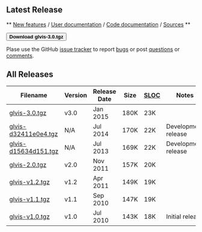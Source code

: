 ## Latest Release

**
[New features](https://raw.githubusercontent.com/glvis/glvis/master/CHANGELOG)
/ [User documentation](https://raw.githubusercontent.com/glvis/glvis/master/README) 
/ [Code documentation](http://glvis.github.io/doxygen/html/index.html) 
/ [Sources](https://github.com/glvis/glvis)
**

[<button type="button" class="btn btn-success">
**Download glvis-3.0.tgz**
</button>](http://goo.gl/HcdvqY)

Plase use the GitHub [issue tracker](https://github.com/glvis/glvis/issues)
to report [bugs](https://github.com/glvis/glvis/issues/new?labels=bug)
or post [questions](https://github.com/glvis/glvis/issues/new?labels=question)
or [comments](https://github.com/glvis/glvis/issues/new?labels=comment).


## All Releases

  **Filename** | **Version** | **Release Date** | **Size** | **[SLOC](http://cloc.sourceforge.net)** | **Notes**
  ------------ | ----------- | ---------------- | -------- | --------------------------------------- | ---------
  [glvis-3.0.tgz](http://goo.gl/HcdvqY) | v3.0 | Jan 2015 | 180K | 23K |
  [glvis-d32411e0e4.tgz](http://goo.gl/XlXptO) | N/A | Jul 2014 | 170K | 22K | Development release
  [glvis-d15634d151.tgz](http://goo.gl/YcpXYl) | N/A | Jul 2013 | 169K | 22K | Development release
  [glvis-2.0.tgz](http://goo.gl/B4NBVU) | v2.0 | Nov 2011 | 157K | 20K |
  [glvis-v1.2.tgz](http://goo.gl/QLcnzW) | v1.2 | Apr 2011 | 149K | 19K |
  [glvis-v1.1.tgz](http://goo.gl/n7wMF9) | v1.1 | Sep 2010 | 147K | 19K |
  [glvis-v1.0.tgz](http://goo.gl/a5slBh) | v1.0 | Jul 2010 | 143K | 18K | Initial release

<!-- GLVis originates from the previous research effort in the (unreleased) [AggieFEM/aFEM](http://www.math.tamu.edu/research/vigre/archive/2000c-Lazarov.html) project. -->
